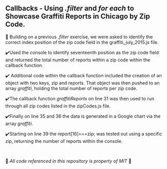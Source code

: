 ## Callbacks - Using *.filter* and *for each* to Showcase Graffiti Reports in Chicago by Zip Code.
:beginner: Building on a previous *.filter* exercise, we were asked to identify the correct index position of the zip code field in the graffiti_july_2015.js file.<br>

:heavy_check_mark:Used the console to identify seventeenth position as the zip code field and returned the total number of reports within a zip code within the callback function.<br>

:heavy_check_mark: Additional code within the callback function included the creation of an object with two keys, zip and reports. That object was then pushed to an array *graffiti*, holding the total number of reports per zip code.<br> 

:heavy_check_mark:The callback function *graffitiReports* on line 31 was then used to run through all zip codes listed in the zipCodes.js file.<br> 

:heavy_check_mark:Finally on line 35 and 36 the data is generated in a Google chart via the array *graffiti*.<br>

:heavy_check_mark:Starting on line 39 the report[16]===zip; was tested out using a specific zip, returning the number of reports within the console.<br>

<br>   

:rocket: *All code referenced in this repository is property of MIT* :rocket: